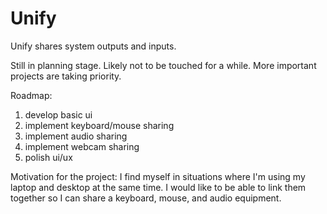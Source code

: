 # Unify
Unify shares system outputs and inputs.

Still in planning stage. Likely not to be touched for a while. More important projects are taking priority.

Roadmap:
1. develop basic ui
2. implement keyboard/mouse sharing
3. implement audio sharing
4. implement webcam sharing
5. polish ui/ux

Motivation for the project: I find myself in situations where I'm using my laptop and desktop at the same time. I would like to be able to link them together so I can share a keyboard, mouse, and audio equipment.
